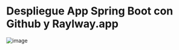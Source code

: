 # Despliegue App Spring Boot con Github y Raylway.app

![image](https://github.com/ELS4NTA/IETI-CI-CD/assets/99996670/6c6ce8fa-fa01-4d03-a624-17a5b14436dd)
